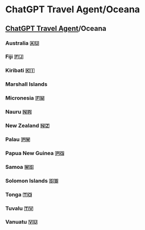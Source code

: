 # ChatGPT Travel Agent/Oceana 
## [ChatGPT Travel Agent](https://chat.openai.com/)/Oceana 
### Australia 🇦🇺 
### Fiji 🇫🇯 
### Kiribati 🇰🇮 
### Marshall Islands
### Micronesia 🇫🇲 
### Nauru 🇳🇷 
### New Zealand 🇳🇿 
### Palau 🇵🇼 
### Papua New Guinea 🇵🇬
### Samoa 🇼🇸 
### Solomon Islands 🇸🇧 
### Tonga 🇹🇴 
### Tuvalu 🇹🇻 
### Vanuatu 🇻🇺 
